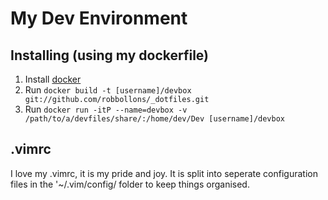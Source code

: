# My Dev Environment

## Installing (using my dockerfile)
1. Install [docker](https://www.docker.com/)
2. Run `docker build -t [username]/devbox git://github.com/robbollons/_dotfiles.git`
3. Run `docker run -itP --name=devbox -v /path/to/a/devfiles/share/:/home/dev/Dev [username]/devbox`

## .vimrc
I love my .vimrc, it is my pride and joy. It is split into seperate configuration files in the '~/.vim/config/ folder to keep things organised.

